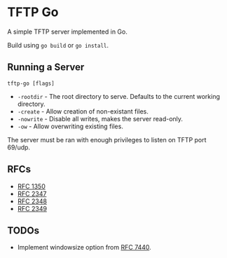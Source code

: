 # TFTP Go

A simple TFTP server implemented in Go.

Build using `go build` or `go install`.

## Running a Server

`tftp-go [flags]`

- `-rootdir` - The root directory to serve. Defaults to the current working directory.
- `-create` - Allow creation of non-existant files.
- `-nowrite` - Disable all writes, makes the server read-only.
- `-ow` - Allow overwriting existing files.

The server must be ran with enough privileges to listen on TFTP port 69/udp.

## RFCs

- [RFC 1350](https://tools.ietf.org/html/rfc1350)
- [RFC 2347](https://tools.ietf.org/html/rfc2347)
- [RFC 2348](https://tools.ietf.org/html/rfc2348)
- [RFC 2349](https://tools.ietf.org/html/rfc2349)

## TODOs

- Implement windowsize option from [RFC 7440](https://tools.ietf.org/html/rfc7440).
